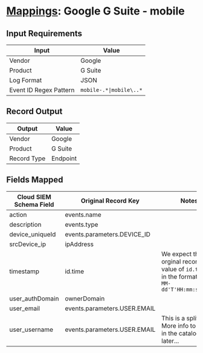 # [Mappings](README.md): Google G Suite - mobile

## Input Requirements

|Input|Value|
|-----|-----|
|Vendor|Google|
|Product|G Suite|
|Log Format|JSON|
|Event ID Regex Pattern|`mobile-.*\|mobile\..*`|

## Record Output

|Output|Value|
|------|-----|
|Vendor|Google|
|Product|G Suite|
|Record Type|Endpoint|

## Fields Mapped

|Cloud SIEM Schema Field|Original Record Key|Notes|
|-----------------------|-------------------|-----|
|action|events.name||
|description|events.type||
|device_uniqueId|events.parameters.DEVICE_ID||
|srcDevice_ip|ipAddress||
|timestamp|id.time|We expect the orginal record value of `id.time` is in the format `yyyy-MM-dd'T'HH:mm:ss.SSSZ`|
|user_authDomain|ownerDomain||
|user_email|events.parameters.USER.EMAIL||
|user_username|events.parameters.USER.EMAIL|This is a split field. More info to come in the catalog later...|

